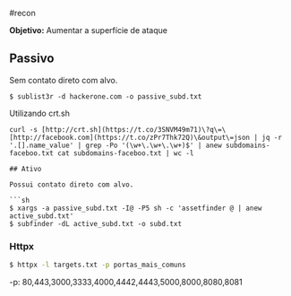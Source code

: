 #recon 

**Objetivo:** Aumentar a superfície de ataque
## Passivo

Sem contato direto com alvo. 

```
$ sublist3r -d hackerone.com -o passive_subd.txt
```

Utilizando crt.sh

```
curl -s [http://crt.sh](https://t.co/3SNVM49m71)\?q\=\[http://facebook.com](https://t.co/zPr7Thk72Q)\&output\=json | jq -r '.[].name_value' | grep -Po '(\w+\.\w+\.\w+)$' | anew subdomains-faceboo.txt cat subdomains-faceboo.txt | wc -l
```

```
## Ativo

Possui contato direto com alvo.

```sh
$ xargs -a passive_subd.txt -I@ -P5 sh -c 'assetfinder @ | anew active_subd.txt'
$ subfinder -dL active_subd.txt -o subd.txt
```


### Httpx

```sh
$ httpx -l targets.txt -p portas_mais_comuns
```

-p: 80,443,3000,3333,4000,4442,4443,5000,8000,8080,8081